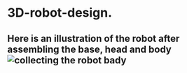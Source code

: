 # 3D-robot-design.<br>
## Here is an illustration of the robot after assembling the base, head and body![collecting the robot bady](https://github.com/Areej1basfar/3D-robot-design/assets/121516453/87a9536f-7565-4f81-bf1b-d26beb95df7c)

